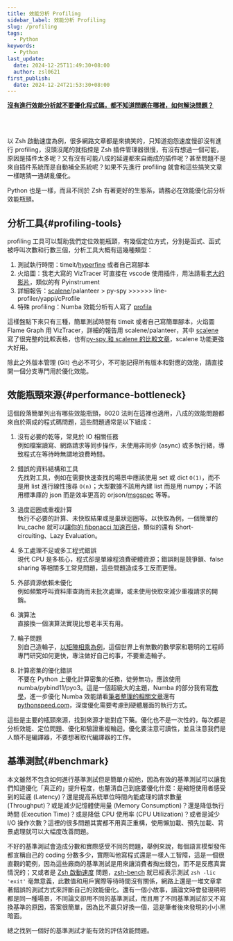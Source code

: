 ```yaml
---
title: 效能分析 Profiling
sidebar_label: 效能分析 Profiling
slug: /profiling
tags:
  - Python
keywords:
  - Python
last_update:
  date: 2024-12-25T11:49:30+08:00
  author: zsl0621
first_publish:
  date: 2024-12-24T21:53:30+08:00
---
```


<u><b>沒有進行效能分析就不要優化程式碼，都不知道問題在哪裡，如何解決問題？</b></u>

<br/>
<br/>

以 Zsh 啟動速度為例，很多網路文章都是來搞笑的，只知道抱怨速度慢卻沒有進行 profiling，沒頭沒尾的就指控是 Zsh 插件管理器很慢，有沒有想過一個可能，原因是插件太多呢？又有沒有可能八成的延遲都來自兩成的插件呢？甚至問題不是來自插件系統而是自動補全系統呢？如果不先進行 profiling 就會和這些搞笑文章一樣瞎猜一通胡亂優化。

Python 也是一樣，而且不同於 Zsh 有著更好的生態系，請務必在效能優化前分析效能瓶頸。

## 分析工具{#profiling-tools}

profiling 工具可以幫助我們定位效能瓶頸，有幾個定位方式，分別是函式、函式被呼叫次數和行數三個，分析工具大概有這幾種類型：

1. 測試執行時間：timeit/[hyperfine](https://github.com/sharkdp/hyperfine) 或者自己寫腳本
2. 火焰圖：我老大寫的 VizTracer 可直接在 vscode 使用插件，用法請看[老大的影片](https://www.youtube.com/watch?v=xFtEg_e54as&pp=ygUJVml6VHJhY2Vy)，類似的有 Pyinstrument
3. 詳細報告：[scalene](https://adoni.github.io/2022/08/08/python-profile/)/palanteer > py-spy >>>>>> line-profiler/yappi/cProfile
4. 特殊 profiling：Numba 效能分析有人寫了 [profila](https://github.com/pythonspeed/profila)

這樣盤點下來只有三種，簡單測試時間有 timeit 或者自己寫簡單腳本，火焰圖 Flame Graph 用 VizTracer，詳細的報告用 scalene/palanteer，其中 [scalene](https://github.com/plasma-umass/scalene) 寫了很完整的比較表格，也有[py-spy 和 scalene 的比較文章](https://adoni.github.io/2022/08/08/python-profile/)，scalene 功能更強大好用。

除此之外版本管理 (Git) 也必不可少，不可能記得所有版本和對應的效能，請直接開一個分支專門用於優化效能。

## 效能瓶頸來源{#performance-bottleneck}

這個段落簡單列出有哪些效能瓶頸，8020 法則在這裡也適用，八成的效能問題都來自於兩成的程式碼問題，這些問題通常是以下組成：

1. 沒有必要的乾等，常見於 IO 相關任務  
   例如檔案讀寫、網路請求等同步操作，未使用非同步 (async) 或多執行緒，導致程式在等待時無謂地浪費時間。

2. 錯誤的資料結構和工具  
   先找對工具，例如在需要快速查找的場景中應該使用 set 或 dict `O(1)`，而不是用 list 進行線性搜尋 `O(n)`；大型數據不該用內建 list 而是用 numpy；不該用標準庫的 json 而是效率更高的 orjson/[msgspec](https://jcristharif.com/msgspec/benchmarks.html) 等等。

3. 過度迴圈或重複計算  
   執行不必要的計算、未快取結果或是巢狀迴圈等。以快取為例，一個簡單的 lru_cache 就可以[讓你的 fibonacci 加速百倍](https://www.youtube.com/watch?v=DnKxKFXB4NQ)，類似的還有 Short-circuiting、Lazy Evaluation。

4. 多工處理不足或多工程式錯誤  
   現代 CPU 是多核心，程式卻是單線程浪費硬體資源；錯誤則是競爭鎖、false sharing 等相關多工常見問題，這些問題造成多工反而更慢。

5. 外部資源依賴未優化  
   例如頻繁呼叫資料庫查詢而未批次處理，或未使用快取來減少重複請求的開銷。

6. 演算法  
   直接換一個演算法實現比想老半天有用。

7. 輪子問題  
   別自己造輪子，[以矩陣相乘為例](https://stackoverflow.com/questions/36526708/comparing-python-numpy-numba-and-c-for-matrix-multiplication/36533414#36533414)，這個世界上有無數的數學家和聰明的工程師專門研究如何更快，專注做好自己的事，不要重造輪子。

8. 計算密集的優化錯誤  
   不要在 Python 上優化計算密集的任務，徒勞無功，應該使用 numba/pybind11/pyo3。這是一個超級大的主題，Numba 的部分我有寫[教學](numba-tutorial-1)，進一步優化 Numba 效能請看[筆者整理的相關文章](numba-tutorial-2#see-also)還有 [pythonspeed.com](https://pythonspeed.com/)，深度優化需要考慮到硬體層面的執行方式。

這些是主要的瓶頸來源，找到來源才能對症下藥。優化也不是一次性的，每次都是分析效能、定位問題、優化和驗證重複輪迴。優化要注意可讀性，並且注意我們是人類不是編譯器，不要想著取代編譯器的工作。

## 基準測試{#benchmark}

本文雖然不包含如何進行基準測試但是簡單介紹他，因為有效的基準測試可以讓我們知道優化「真正的」提升程度，也釐清自己到底要優化什麼：是縮短使用者感受到的延遲 (Latency)？還是提高系統單位時間內能處理的請求數量 (Throughput)？或是減少記憶體使用量 (Memory Consumption)？還是降低執行時間 (Execution Time)？或是降低 CPU 使用率 (CPU Utilization)？或者是減少 I/O 操作次數？這裡的很多問題其實都不用真正重構，使用懶加載、預先加載、背景處理就可以大幅度改善問題。

不好的基準測試會造成分數和實際感受不同的問題，舉例來說，每個語言模型發佈都宣稱自己的 coding 分數多少，實際叫他寫程式還是一樣人工智障，這是一個很直觀的範例，因為這些廠商的基準測試是用來讓消費者掏出錢包，而不是反應真實情況的；又或者是 [Zsh 啟動速度](/memo/linux/fastest-zsh-dotfile) 問題，[zsh-bench](https://github.com/romkatv/zsh-bench) 就已經表示測試 `zsh -lic 'exit'` 毫無意義，此數值和用戶實際等待時間沒有關係，網路上還是一堆文章拿著錯誤的測試方式來評斷自己的效能優化。還有一個小故事，讀論文時會發現明明都是同一種場景，不同論文卻用不同的基準測試，而且用了不同基準測試卻又不寫換基準的原因，答案很簡單，因為比不贏只好換一個，這是筆者後來發現的小小黑暗面。

總之找到一個好的基準測試才能有效的評估效能問題。
